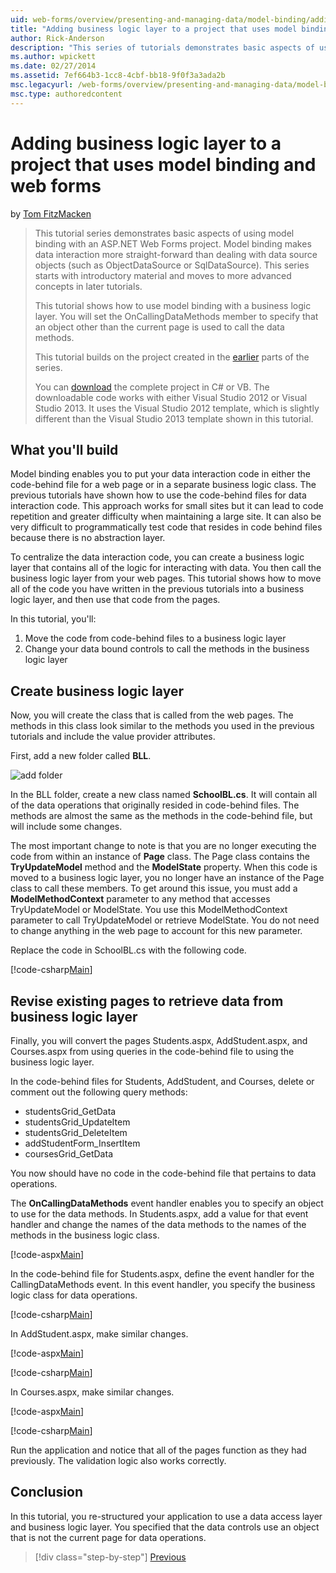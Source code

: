 ```yaml
---
uid: web-forms/overview/presenting-and-managing-data/model-binding/adding-business-logic-layer
title: "Adding business logic layer to a project that uses model binding and web forms | Microsoft Docs"
author: Rick-Anderson
description: "This series of tutorials demonstrates basic aspects of using model binding with an ASP.NET Web Forms project. Model binding makes data interaction more straight-..."
ms.author: wpickett
ms.date: 02/27/2014
ms.assetid: 7ef664b3-1cc8-4cbf-bb18-9f0f3a3ada2b
msc.legacyurl: /web-forms/overview/presenting-and-managing-data/model-binding/adding-business-logic-layer
msc.type: authoredcontent
---
```

# Adding business logic layer to a project that uses model binding and web forms

by [Tom FitzMacken](https://github.com/tfitzmac)

> This tutorial series demonstrates basic aspects of using model binding with an ASP.NET Web Forms project. Model binding makes data interaction more straight-forward than dealing with data source objects (such as ObjectDataSource or SqlDataSource). This series starts with introductory material and moves to more advanced concepts in later tutorials.
> 
> This tutorial shows how to use model binding with a business logic layer. You will set the OnCallingDataMethods member to specify that an object other than the current page is used to call the data methods.
> 
> This tutorial builds on the project created in the [earlier](retrieving-data.md) parts of the series.
> 
> You can [download](https://go.microsoft.com/fwlink/?LinkId=286116) the complete project in C# or VB. The downloadable code works with either Visual Studio 2012 or Visual Studio 2013. It uses the Visual Studio 2012 template, which is slightly different than the Visual Studio 2013 template shown in this tutorial.

## What you'll build

Model binding enables you to put your data interaction code in either the code-behind file for a web page or in a separate business logic class. The previous tutorials have shown how to use the code-behind files for data interaction code. This approach works for small sites but it can lead to code repetition and greater difficulty when maintaining a large site. It can also be very difficult to programmatically test code that resides in code behind files because there is no abstraction layer.

To centralize the data interaction code, you can create a business logic layer that contains all of the logic for interacting with data. You then call the business logic layer from your web pages. This tutorial shows how to move all of the code you have written in the previous tutorials into a business logic layer, and then use that code from the pages.

In this tutorial, you'll:

1. Move the code from code-behind files to a business logic layer
2. Change your data bound controls to call the methods in the business logic layer

## Create business logic layer

Now, you will create the class that is called from the web pages. The methods in this class look similar to the methods you used in the previous tutorials and include the value provider attributes.

First, add a new folder called **BLL**.

![add folder](adding-business-logic-layer/_static/image1.png)

In the BLL folder, create a new class named **SchoolBL.cs**. It will contain all of the data operations that originally resided in code-behind files. The methods are almost the same as the methods in the code-behind file, but will include some changes.

The most important change to note is that you are no longer executing the code from within an instance of **Page** class. The Page class contains the **TryUpdateModel** method and the **ModelState** property. When this code is moved to a business logic layer, you no longer have an instance of the Page class to call these members. To get around this issue, you must add a **ModelMethodContext** parameter to any method that accesses TryUpdateModel or ModelState. You use this ModelMethodContext parameter to call TryUpdateModel or retrieve ModelState. You do not need to change anything in the web page to account for this new parameter.

Replace the code in SchoolBL.cs with the following code.

[!code-csharp[Main](adding-business-logic-layer/samples/sample1.cs)]

## Revise existing pages to retrieve data from business logic layer

Finally, you will convert the pages Students.aspx, AddStudent.aspx, and Courses.aspx from using queries in the code-behind file to using the business logic layer.

In the code-behind files for Students, AddStudent, and Courses, delete or comment out the following query methods:

- studentsGrid\_GetData
- studentsGrid\_UpdateItem
- studentsGrid\_DeleteItem
- addStudentForm\_InsertItem
- coursesGrid\_GetData

You now should have no code in the code-behind file that pertains to data operations.

The **OnCallingDataMethods** event handler enables you to specify an object to use for the data methods. In Students.aspx, add a value for that event handler and change the names of the data methods to the names of the methods in the business logic class.

[!code-aspx[Main](adding-business-logic-layer/samples/sample2.aspx?highlight=3-4,8)]

In the code-behind file for Students.aspx, define the event handler for the CallingDataMethods event. In this event handler, you specify the business logic class for data operations.

[!code-csharp[Main](adding-business-logic-layer/samples/sample3.cs)]

In AddStudent.aspx, make similar changes.

[!code-aspx[Main](adding-business-logic-layer/samples/sample4.aspx?highlight=3-4)]

[!code-csharp[Main](adding-business-logic-layer/samples/sample5.cs)]

In Courses.aspx, make similar changes.

[!code-aspx[Main](adding-business-logic-layer/samples/sample6.aspx?highlight=3-4)]

[!code-csharp[Main](adding-business-logic-layer/samples/sample7.cs)]

Run the application and notice that all of the pages function as they had previously. The validation logic also works correctly.

## Conclusion

In this tutorial, you re-structured your application to use a data access layer and business logic layer. You specified that the data controls use an object that is not the current page for data operations.

> [!div class="step-by-step"]
> [Previous](using-query-string-values-to-retrieve-data.md)

